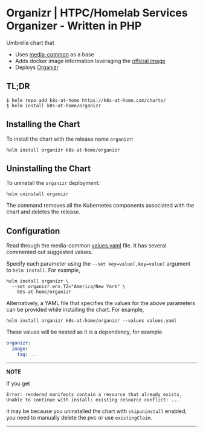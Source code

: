 # Organizr | HTPC/Homelab Services Organizer - Written in PHP
Umbrella chart that
* Uses [media-common](https://github.com/k8s-at-home/charts/tree/master/charts/media-common) as a base
* Adds docker image information leveraging the [official image](https://hub.docker.com/r/organizr/organizr/)
* Deploys [Organizr](https://github.com/causefx/Organizr)

## TL;DR
```console
$ helm repo add k8s-at-home https://k8s-at-home.com/charts/
$ helm install k8s-at-home/organizr
```

## Installing the Chart
To install the chart with the release name `organizr`:
```console
helm install organizr k8s-at-home/organizr
```

## Uninstalling the Chart
To uninstall the `organizr` deployment:
```console
helm uninstall organizr
```
The command removes all the Kubernetes components associated with the chart and deletes the release.

## Configuration
Read through the media-common [values.yaml](https://github.com/k8s-at-home/charts/blob/master/charts/media-common/values.yaml)
file. It has several commented out suggested values.

Specify each parameter using the `--set key=value[,key=value]` argument to `helm install`. For example,
```console
helm install organizr \
  --set organizr.env.TZ="America/New York" \
    k8s-at-home/organizr
```
Alternatively, a YAML file that specifies the values for the above parameters can be provided while installing the chart.
For example,
```console
helm install organizr k8s-at-home/organizr --values values.yaml 
```

These values will be nested as it is a dependency, for example
```yaml
organizr:
  image:
    tag: ...
```

---
**NOTE**

If you get
```console
Error: rendered manifests contain a resource that already exists. Unable to continue with install: existing resource conflict: ...`
```
it may be because you uninstalled the chart with `skipuninstall` enabled, you need to manually delete the pvc or use `existingClaim`.

---
